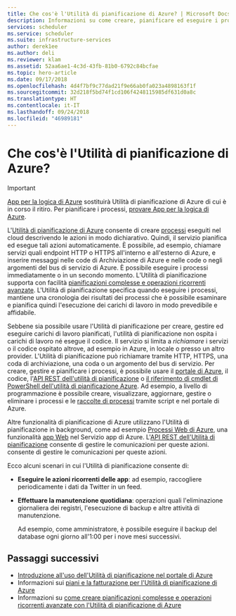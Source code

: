 ```yaml
---
title: Che cos'è l'Utilità di pianificazione di Azure? | Microsoft Docs
description: Informazioni su come creare, pianificare ed eseguire i processi automatizzati che chiamano servizi all'interno o all'esterno di Azure
services: scheduler
ms.service: scheduler
ms.suite: infrastructure-services
author: derek1ee
ms.author: deli
ms.reviewer: klam
ms.assetid: 52aa6ae1-4c3d-43fb-81b0-6792c84bcfae
ms.topic: hero-article
ms.date: 09/17/2018
ms.openlocfilehash: 4d4f7bf9c77dad21f9e66ab0fa023a4898163f1f
ms.sourcegitcommit: 32d218f5bd74f1cd106f4248115985df631d0a8c
ms.translationtype: HT
ms.contentlocale: it-IT
ms.lasthandoff: 09/24/2018
ms.locfileid: "46989181"
---
```

# <a name="what-is-azure-scheduler"></a>Che cos'è l'Utilità di pianificazione di Azure?

> [!IMPORTANT]
> [App per la logica di Azure](../logic-apps/logic-apps-overview.md) sostituirà Utilità di pianificazione di Azure di cui è in corso il ritiro. Per pianificare i processi, [provare App per la logica di Azure](../scheduler/migrate-from-scheduler-to-logic-apps.md). 

L'[Utilità di pianificazione di Azure](https://azure.microsoft.com/services/scheduler/) consente di creare [processi](../scheduler/scheduler-concepts-terms.md) eseguiti nel cloud descrivendo le azioni in modo dichiarativo. Quindi, il servizio pianifica ed esegue tali azioni automaticamente. È possibile, ad esempio, chiamare servizi quali endpoint HTTP o HTTPS all'interno e all'esterno di Azure, e inserire messaggi nelle code di Archiviazione di Azure e nelle code o negli argomenti del bus di servizio di Azure. È possibile eseguire i processi immediatamente o in un secondo momento. L’Utilità di pianificazione supporta con facilità [pianificazioni complesse e operazioni ricorrenti avanzate](../scheduler/scheduler-advanced-complexity.md). L'Utilità di pianificazione specifica quando eseguire i processi, mantiene una cronologia dei risultati dei processi che è possibile esaminare e pianifica quindi l'esecuzione dei carichi di lavoro in modo prevedibile e affidabile.

Sebbene sia possibile usare l'Utilità di pianificazione per creare, gestire ed eseguire carichi di lavoro pianificati, l'utilità di pianificazione non ospita i carichi di lavoro né esegue il codice. Il servizio si limita a *richiamare* i servizi o il codice ospitato altrove, ad esempio in Azure, in locale o presso un altro provider. L'Utilità di pianificazione può richiamare tramite HTTP, HTTPS, una coda di archiviazione, una coda o un argomento del bus di servizio. Per creare, gestire e pianificare i processi, è possibile usare il [portale di Azure](../scheduler/scheduler-get-started-portal.md), il codice, l'[API REST dell'utilità di pianificazione](https://docs.microsoft.com/rest/api/scheduler/) o [il riferimento di cmdlet di PowerShell dell'utilità di pianificazione Azure](scheduler-powershell-reference.md). Ad esempio, a livello di programmazione è possibile creare, visualizzare, aggiornare, gestire o eliminare i processi e le [raccolte di processi](../scheduler/scheduler-concepts-terms.md) tramite script e nel portale di Azure.

Altre funzionalità di pianificazione di Azure utilizzano l'Utilità di pianificazione in background, come ad esempio [Processi Web di Azure](../app-service/web-sites-create-web-jobs.md), una funzionalità [app Web](https://azure.microsoft.com/services/app-service/web/) nel Servizio app di Azure. L'[API REST dell'Utilità di pianificazione](https://docs.microsoft.com/rest/api/scheduler/) consente di gestire le comunicazioni per queste azioni. consente di gestire le comunicazioni per queste azioni.

Ecco alcuni scenari in cui l'Utilità di pianificazione consente di:

* **Eseguire le azioni ricorrenti delle app**: ad esempio, raccogliere periodicamente i dati da Twitter in un feed.

* **Effettuare la manutenzione quotidiana**: operazioni quali l'eliminazione giornaliera dei registri, l'esecuzione di backup e altre attività di manutenzione. 

  Ad esempio, come amministratore, è possibile eseguire il backup del database ogni giorno all'1:00 per i nove mesi successivi.

## <a name="next-steps"></a>Passaggi successivi

* [Introduzione all'uso dell'Utilità di pianificazione nel portale di Azure](scheduler-get-started-portal.md)
* Informazioni sui [piani e la fatturazione per l'Utilità di pianificazione di Azure](scheduler-plans-billing.md)
* Informazioni su [come creare pianificazioni complesse e operazioni ricorrenti avanzate con l'Utilità di pianificazione di Azure](scheduler-advanced-complexity.md)